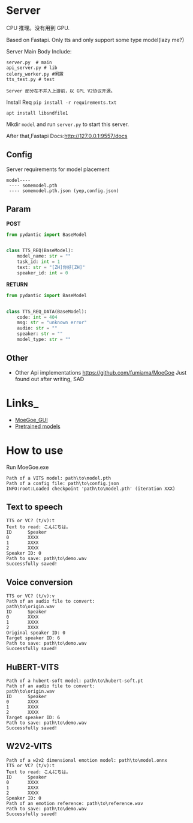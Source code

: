 # Server

CPU 推理。没有用到 GPU.

Based on Fastapi. Only tts and only support some type model(lazy me?)

Server Main Body Include:

```
server.py  # main
api_server.py # lib
celery_worker.py #闲置
tts_test.py # test
```

```
Server 部分在不并入上游前，以 GPL V2协议开源。
```

Install Req
`pip install -r requirements.txt`

`apt install libsndfile1`

Mkdir `model` and run `server.py` to start this server.

After that,Fastapi Docs:http://127.0.0.1:9557/docs

## Config

Server requirements for model placement

```
model----
 ---- somemodel.pth
 ---- somemodel.pth.json (yep,config.json)
```

## Param

**POST**

```python
from pydantic import BaseModel


class TTS_REQ(BaseModel):
    model_name: str = ""
    task_id: int = 1
    text: str = "[ZH]你好[ZH]"
    speaker_id: int = 0
```

**RETURN**

```python
from pydantic import BaseModel


class TTS_REQ_DATA(BaseModel):
    code: int = 404
    msg: str = "unknown error"
    audio: str = ""
    speaker: str = ""
    model_type: str = ""
```

## Other

- Other Api implementations https://github.com/fumiama/MoeGoe Just found out after writing, SAD

# Links_

- [MoeGoe_GUI](https://github.com/CjangCjengh/MoeGoe_GUI)
- [Pretrained models](https://github.com/CjangCjengh/TTSModels)

# How to use

Run MoeGoe.exe

```
Path of a VITS model: path\to\model.pth
Path of a config file: path\to\config.json
INFO:root:Loaded checkpoint 'path\to\model.pth' (iteration XXX)
```

## Text to speech

```
TTS or VC? (t/v):t
Text to read: こんにちは。
ID      Speaker
0       XXXX
1       XXXX
2       XXXX
Speaker ID: 0
Path to save: path\to\demo.wav
Successfully saved!
```

## Voice conversion

```
TTS or VC? (t/v):v
Path of an audio file to convert:
path\to\origin.wav
ID      Speaker
0       XXXX
1       XXXX
2       XXXX
Original speaker ID: 0
Target speaker ID: 6
Path to save: path\to\demo.wav
Successfully saved!
```

## HuBERT-VITS

```
Path of a hubert-soft model: path\to\hubert-soft.pt
Path of an audio file to convert:
path\to\origin.wav
ID      Speaker
0       XXXX
1       XXXX
2       XXXX
Target speaker ID: 6
Path to save: path\to\demo.wav
Successfully saved!
```

## W2V2-VITS

```
Path of a w2v2 dimensional emotion model: path\to\model.onnx
TTS or VC? (t/v):t
Text to read: こんにちは。
ID      Speaker
0       XXXX
1       XXXX
2       XXXX
Speaker ID: 0
Path of an emotion reference: path\to\reference.wav
Path to save: path\to\demo.wav
Successfully saved!
```
